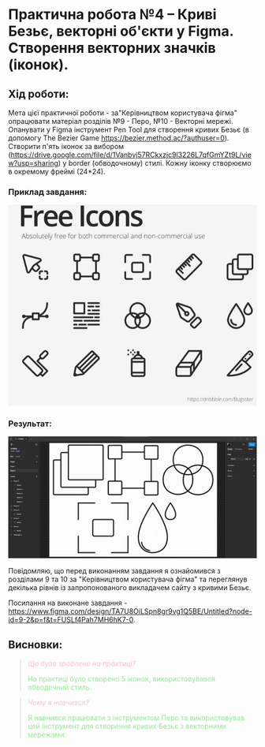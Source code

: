 # Практична робота №4 – Криві Безьє, векторні об'єкти  у Figma. Створення векторних значків (іконок).

## Хід роботи:
Мета цієї практичної роботи - за"Керівництвом користувача фігма" опрацювати матеріал розділів №9 - Перо,  №10 - Векторні мережі. Опанувати у Figma інструмент Pen Tool для створення кривих Безьє (в допомогу The Bezier Game https://bezier.method.ac/?authuser=0). Створити  п'ять іконок  за вибором (https://drive.google.com/file/d/1Vanbvj57RCkxzjc9l3226L7qfGmYZt9L/view?usp=sharing)  у border (обводочному) стилі. Кожну іконку створюємо в окремому  фреймі (24*24).

### Приклад завдання:
![Приклад](im/pr.png)

### Результат:
![Результат](im/r1.png)

Повідомляю, що перед виконанням завдання я ознайомився з розділами 9 та 10 за "Керівництвом користувача фігма" та переглянув декілька рівнів із запропонованого викладачем сайту з кривими Безьє.

Посилання на виконане завдання - https://www.figma.com/design/TA7U8OiLSpn8gr9vg1Q5BE/Untitled?node-id=9-2&p=f&t=FUSLf4Pah7MH6hK7-0.

## Висновки:
><span style="color:#FFC0CB;">*Що було зроблено на практиці?*</span>
>
><span style="color:#90EE90;">На практиці було створено 5 іконок, використовувався обводочний стиль.</span>   

><span style="color:#FFC0CB;">*Чому я навчився?*</span>
>
><span style="color:#90EE90;">Я навчився працювати з інструментом Перо та використовував цей інструмент для створення кривих Безьє з векторними мережами.</span> 
